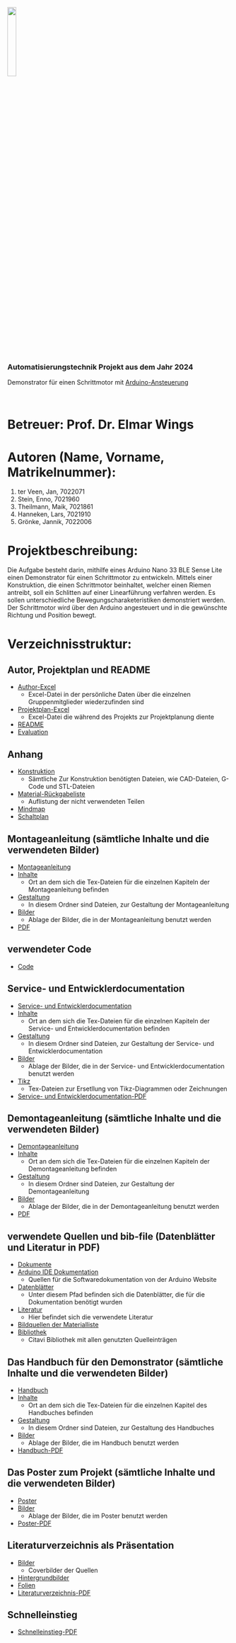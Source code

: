 <div>
  <p>
    <img width="20%" src="/DemosntratorDrauf">
  </p>
  <b><h3> Automatisierungstechnik Projekt aus dem Jahr 2024 </h3></b>
  <p> Demonstrator für einen Schrittmotor mit <a href="https://www.arduino.cc"> Arduino-Ansteuerung </a></p>
</div>
<br>

# Betreuer: Prof. Dr. Elmar Wings

# Autoren (Name, Vorname, Matrikelnummer):

1. ter Veen, Jan, 7022071
2. Stein, Enno, 7021960
3. Theilmann, Maik, 7021861
4. Hanneken, Lars, 7021910
5. Grönke, Jannik, 7022006

# Projektbeschreibung: 
Die Aufgabe besteht darin, mithilfe eines Arduino Nano 33 BLE Sense Lite einen Demonstrator für einen Schrittmotor zu entwickeln. 
Mittels einer Konstruktion, die einen Schrittmotor beinhaltet, welcher einen Riemen antreibt, soll ein Schlitten auf einer Linearführung verfahren werden. 
Es sollen unterschiedliche Bewegungscharaketeristiken demonstriert werden. Der Schrittmotor wird über den Arduino angesteuert und in die gewünschte Richtung und Position bewegt. 

# Verzeichnisstruktur: 
## Autor, Projektplan und README
- [Author-Excel](author.xlsx)
  - Excel-Datei in der persönliche Daten über die einzelnen Gruppenmitglieder wiederzufinden sind
- [Projektplan-Excel](Projektplan.xlsx)
  - Excel-Datei die während des Projekts zur Projektplanung diente
- [README](README.md)
- [Evaluation](EvaluationHW.xlsx)

## Anhang
- [Konstruktion](DemonstratorSchrittmotor/Appendix/Konstruktion)
  - Sämtliche Zur Konstruktion benötigten Dateien, wie CAD-Dateien, G-Code und STL-Dateien
- [Material-Rückgabeliste](DemonstratorSchrittmotor/Appendix/MaterialRuekgabeListe)
  - Auflistung der nicht verwendeten Teilen
- [Mindmap](DemonstratorSchrittmotor/Appendix/Mindmap)
- [Schaltplan](DemonstratorSchrittmotor/Appendix/SchaltplanFritzing)

## Montageanleitung (sämtliche Inhalte und die verwendeten Bilder)
- [Montageanleitung](DemonstratorSchrittmotor/Assembly)
- [Inhalte](DemonstratorSchrittmotor/Assembly/Chapters)
  - Ort an dem sich die Tex-Dateien für die einzelnen Kapiteln der Montageanleitung befinden
- [Gestaltung](DemonstratorSchrittmotor/Assembly/General)
  - In diesem Ordner sind Dateien, zur Gestaltung der Montageanleitung
- [Bilder](DemonstratorSchrittmotor/Assembly/Images)
  - Ablage der Bilder, die in der Montageanleitung benutzt werden
- [PDF](DemonstratorSchrittmotor/Assembly/MontageAnleitung.pdf)

## verwendeter Code
- [Code](DemonstratorSchrittmotor/Code)

## Service- und Entwicklerdocumentation
- [Service- und Entwicklerdocumentation](DemonstratorSchrittmotor/DeveloperDoc)
- [Inhalte](DemonstratorSchrittmotor/DeveloperDoc/Chapters)
  - Ort an dem sich die Tex-Dateien für die einzelnen Kapiteln der Service- und Entwicklerdocumentation befinden
- [Gestaltung](DemonstratorSchrittmotor/DeveloperDoc/General)
  - In diesem Ordner sind Dateien, zur Gestaltung der Service- und Entwicklerdocumentation
- [Bilder](DemonstratorSchrittmotor/DeveloperDoc/Images)
  - Ablage der Bilder, die in der Service- und Entwicklerdocumentation benutzt werden
- [Tikz](DemonstratorSchrittmotor/DeveloperDoc/tikz)
  - Tex-Dateien zur Ersetllung von Tikz-Diagrammen oder Zeichnungen
- [Service- und Entwicklerdocumentation-PDF](DemonstratorSchrittmotor/DeveloperDoc/DemonstratorSchrittmotor.pdf)

## Demontageanleitung (sämtliche Inhalte und die verwendeten Bilder)
- [Demontageanleitung](DemonstratorSchrittmotor/Disassembly)
- [Inhalte](DemonstratorSchrittmotor/Disassembly/Chapters)
  - Ort an dem sich die Tex-Dateien für die einzelnen Kapiteln der Demontageanleitung befinden
- [Gestaltung](DemonstratorSchrittmotor/Disassembly/General)
  - In diesem Ordner sind Dateien, zur Gestaltung der Demontageanleitung
- [Bilder](DemonstratorSchrittmotor/Disassembly/Images)
  - Ablage der Bilder, die in der Demontageanleitung benutzt werden
- [PDF](DemonstratorSchrittmotor/Disassembly/DemontageAnleitung.pdf)
  
## verwendete Quellen und bib-file (Datenblätter und Literatur in PDF)
- [Dokumente](DemonstratorSchrittmotor/Documents)
- [Arduino IDE Dokumentation](DemonstratorSchrittmotor/Documents/ArduinoIDEDoku)
  - Quellen für die Softwaredokumentation von der Arduino Website
- [Datenblätter](DemonstratorSchrittmotor/Documents/Datenblätter)
  - Unter diesem Pfad befinden sich die Datenblätter, die für die Dokumentation benötigt wurden
- [Literatur](DemonstratorSchrittmotor/Documents/Literatur)
  - Hier befindet sich die verwendete Literatur
- [Bildquellen der Materialliste](DemonstratorSchrittmotor/Documents/MateriallisteQuellen)
- [Bibliothek](DemonstratorSchrittmotor/Documents/MyLiterature.bib)
  - Citavi Bibliothek mit allen genutzten Quelleinträgen

## Das Handbuch für den Demonstrator (sämtliche Inhalte und die verwendeten Bilder)
- [Handbuch](DemonstratorSchrittmotor/Manual)
- [Inhalte](DemonstratorSchrittmotor/Manual/Chapters)
  - Ort an dem sich die Tex-Dateien für die einzelnen Kapitel des Handbuches befinden
- [Gestaltung](DemonstratorSchrittmotor/Manual/General)
  - In diesem Ordner sind Dateien, zur Gestaltung des Handbuches
- [Bilder](DemonstratorSchrittmotor/Manual/Images)
  - Ablage der Bilder, die im Handbuch benutzt werden
- [Handbuch-PDF](DemonstratorSchrittmotor/Manual/HandbuchDemonstratorSchrittmotor.pdf)

## Das Poster zum Projekt (sämtliche Inhalte und die verwendeten Bilder)
- [Poster](DemonstratorSchrittmotor/Poster)
- [Bilder](DemonstratorSchrittmotor/Poster/images)
  - Ablage der Bilder, die im Poster benutzt werden
- [Poster-PDF](DemonstratorSchrittmotor/Poster/tikzposter.pdf)

## Literaturverzeichnis als Präsentation
- [Bilder](DemonstratorSchrittmotor/Presentations/images)
  - Coverbilder der Quellen
- [Hintergrundbilder](DemonstratorSchrittmotor/Presentations/img)
- [Folien](DemonstratorSchrittmotor/Presentations/slides)
- [Literaturverzeichnis-PDF](DemonstratorSchrittmotor/Presentations/Literaturverzeichnis.pdf)

## Schnelleinstieg
- [Schnelleinstieg-PDF](DemonstratorSchrittmotor/Presentations/Literaturverzeichnis.pdf)
